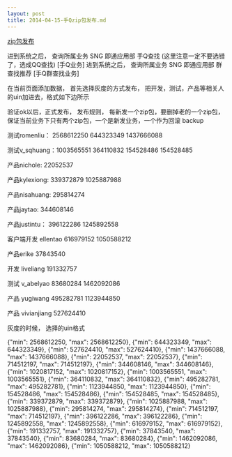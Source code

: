 ```yaml
---
layout: post
title: 2014-04-15-手Qzip包发布.md
---
```


[zip包发布](http://admin.connect.oa.com/index.html)

进到系统之后， 查询所属业务 SNG 即通应用部 手Q查找 (这里注意一定不要选错了，选成QQ查找) [手Q业务]
进到系统之后， 查询所属业务 SNG 即通应用部 群查找推荐 [手Q群查找业务]


在当前页面添加数据， 首先选择灰度的方式发布， 把开发，测试，产品等相关人的uin加进去，格式如下边所示

验证ok以后，正式发布， 发布规则， 每新发一个zip包，要删掉老的一个zip包， 保证当前业务下只有两个zip包，一个是新发业务，一个作为回滚 backup

测试romenliu： 2568612250  644323349  1437666088

测试v_sqhuang：1003565551 364110832  154528486 154528485

产品nichole: 22052537

产品kylexiong: 339372879   1025887988

产品nisahuang: 295814274

产品jaytao: 344608146

产品justintu： 396122286  1245892558

客户端开发 ellentao   616979152  1050588212

产品erike  37843540

开发 liveliang 191332757

测试 v_abelyao  83680284 1462092086

产品 yugiwang  495282781 1123944850

产品 vivianjiang 527624410



灰度的时候， 选择的uin格式

{"min": 2568612250, "max": 2568612250},
{"min": 644323349, "max": 644323349},
{"min": 527624410, "max": 527624410},
{"min": 1437666088, "max": 1437666088},
{"min": 22052537, "max": 22052537},
{"min": 714512197, "max": 714512197},
{"min": 344608146, "max": 344608146},
{"min": 1020817152, "max": 1020817152},
{"min": 1003565551, "max": 1003565551},
{"min": 364110832, "max": 364110832},
{"min": 495282781, "max": 495282781},
{"min": 1123944850, "max": 1123944850},
{"min": 154528486, "max": 154528486},
{"min": 154528485, "max": 154528485},
{"min": 339372879, "max": 339372879},
{"min": 1025887988, "max": 1025887988},
{"min": 295814274, "max": 295814274},
{"min": 714512197, "max": 714512197},
{"min": 396122286, "max": 396122286},
{"min": 1245892558, "max": 1245892558},
{"min": 616979152, "max": 616979152},
{"min": 191332757, "max": 191332757},
{"min": 37843540, "max": 37843540},
{"min": 83680284, "max": 83680284},
{"min": 1462092086, "max": 1462092086},
{"min": 1050588212, "max": 1050588212}

